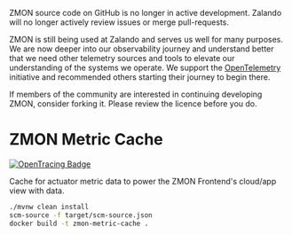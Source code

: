 ZMON source code on GitHub is no longer in active development. Zalando will no longer actively review issues or merge pull-requests.

ZMON is still being used at Zalando and serves us well for many purposes. We are now deeper into our observability journey and understand better that we need other telemetry sources and tools to elevate our understanding of the systems we operate. We support the [OpenTelemetry](https://opentelemetry.io/) initiative and recommended others starting their journey to begin there.

If members of the community are interested in continuing developing ZMON, consider forking it. Please review the licence before you do.

# ZMON Metric Cache

[![OpenTracing Badge](https://img.shields.io/badge/OpenTracing-enabled-blue.svg)](http://opentracing.io)

Cache for actuator metric data to power the ZMON Frontend's cloud/app view with data.

```bash
./mvnw clean install
scm-source -f target/scm-source.json
docker build -t zmon-metric-cache .
```
